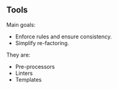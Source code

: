 ## Tools

Main goals:
* Enforce rules and ensure consistency.
* Simplify re-factoring.

They are:
* Pre-processors
* Linters
* Templates

